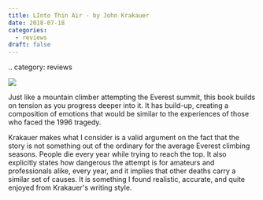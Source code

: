 ```yaml
---
title: LInto Thin Air - by John Krakauer
date: 2018-07-18
categories:
  - reviews
draft: false
---
```

.. category: reviews

![](https://i.gr-assets.com/images/S/compressed.photo.goodreads.com/books/1463384482l/1898.jpg)
   
Just like a mountain climber attempting the Everest summit, this book builds on tension as you progress deeper into it. It has build-up, creating a composition of emotions that would be similar to the experiences of those who faced the 1996 tragedy.  

Krakauer makes what I consider is a valid argument on the fact that the story is not something out of the ordinary for the average Everest climbing seasons. People die every year while trying to reach the top. It also explicitly states how dangerous the attempt is for amateurs and professionals alike, every year, and it implies that other deaths carry a similar set of causes. It is something I found realistic, accurate, and quite enjoyed from Krakauer's writing style.
